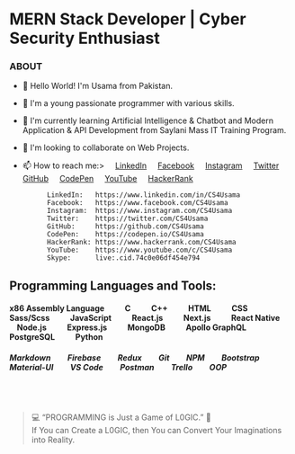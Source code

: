 # MERN Stack Developer | Cyber Security Enthusiast

### ABOUT
- 👋 Hello World! I'm Usama from Pakistan.
- 👀 I'm a young passionate programmer with various skills.
- 🌱 I'm currently learning Artificial Intelligence & Chatbot and Modern Application & API Development from Saylani Mass IT Training Program.
- 💞️ I'm looking to collaborate on Web Projects.

- 📫 How to reach me:> &nbsp; &nbsp; [LinkedIn](https://www.linkedin.com/in/CS4Usama "LinkedIn Profile") &nbsp; &nbsp; [Facebook](https://www.facebook.com/CS4Usama "Facebook Profile") &nbsp; &nbsp; [Instagram](https://www.instagram.com/CS4Usama "Instagram Profile") &nbsp; &nbsp; [Twitter](https://twitter.com/CS4Usama "Twitter Profile") &nbsp; &nbsp; [GitHub](https://github.com/CS4Usama "GitHub Portfolio") &nbsp; &nbsp; [CodePen](https://codepen.io/CS4Usama "CodePen Portfolio") &nbsp; &nbsp; [YouTube](https://www.youtube.com/c/CS4Usama "YouTube Channel") &nbsp; &nbsp; [HackerRank](https://www.hackerrank.com/CS4Usama)

            LinkedIn:   https://www.linkedin.com/in/CS4Usama
            Facebook:   https://www.facebook.com/CS4Usama
            Instagram:  https://www.instagram.com/CS4Usama
            Twitter:    https://twitter.com/CS4Usama
            GitHub:     https://github.com/CS4Usama
            CodePen:    https://codepen.io/CS4Usama
            HackerRank: https://www.hackerrank.com/CS4Usama
            YouTube:    https://www.youtube.com/c/CS4Usama
            Skype:      live:.cid.74c0e06df454e794

## Programming Languages and Tools:
#### x86 Assembly Language &nbsp; &nbsp; &nbsp; &nbsp; &nbsp; C &nbsp; &nbsp; &nbsp; &nbsp; &nbsp; C++ &nbsp; &nbsp; &nbsp; &nbsp; &nbsp; HTML &nbsp; &nbsp; &nbsp; &nbsp; &nbsp; CSS &nbsp; &nbsp; &nbsp; &nbsp; &nbsp; Sass/Scss  &nbsp; &nbsp; &nbsp; &nbsp; &nbsp; JavaScript &nbsp; &nbsp; &nbsp; &nbsp; &nbsp; React.js &nbsp; &nbsp; &nbsp; &nbsp; &nbsp; Next.js &nbsp; &nbsp; &nbsp; &nbsp; &nbsp; React Native &nbsp; &nbsp; &nbsp; &nbsp; &nbsp; Node.js &nbsp; &nbsp; &nbsp; &nbsp; &nbsp; Express.js &nbsp; &nbsp; &nbsp; &nbsp; &nbsp; MongoDB &nbsp; &nbsp; &nbsp; &nbsp; &nbsp; Apollo GraphQL &nbsp; &nbsp; &nbsp; &nbsp; &nbsp; PostgreSQL &nbsp; &nbsp; &nbsp; &nbsp; &nbsp; Python
##### Markdown &nbsp; &nbsp; &nbsp; &nbsp; Firebase &nbsp; &nbsp; &nbsp; &nbsp; Redux &nbsp; &nbsp; &nbsp; &nbsp; Git &nbsp; &nbsp; &nbsp; &nbsp; NPM &nbsp; &nbsp; &nbsp; &nbsp; Bootstrap &nbsp; &nbsp; &nbsp; &nbsp; Material-UI &nbsp; &nbsp; &nbsp; &nbsp; VS Code &nbsp; &nbsp; &nbsp; &nbsp; Postman &nbsp; &nbsp; &nbsp; &nbsp; Trello &nbsp; &nbsp; &nbsp; &nbsp; OOP

</br><br>

>💻 &ldquo;PROGRAMMING is Just a Game of L0GIC.&rdquo; 🧐 <br>If You can Create a L0GIC, then You can Convert Your Imaginations into Reality.

<!-- CS4Usama/Cyber-Ping is a ✨ special ✨ repository because its `README.md` (this file) appears on your GitHub profile.
You can click the Preview link to take a look at your changes. --->
